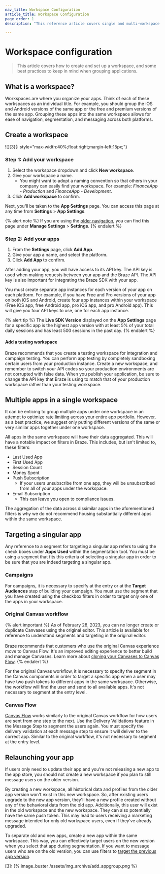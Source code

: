 ```yaml
---
nav_title: Workspace Configuration
article_title: Workspace Configuration
page_order: 1
description: "This reference article covers single and multi-workspace configuration, how to create your workspace, and how to target and relaunch your app."

---
```


# Workspace configuration

> This article covers how to create and set up a workspace, and some best practices to keep in mind when grouping applications.

## What is a workspace?

Workspaces are where you organize your apps. Think of each of these workspaces as an individual title. For example, you should group the iOS and Android versions of the same app or the free and premium versions of the same app. Grouping these apps into the same workspace allows for ease of navigation, segmentation, and messaging across both platforms.

## Create a workspace

![][3]{: style="max-width:40%;float:right;margin-left:15px;"} 

### Step 1: Add your workspace

1. Select the workspace dropdown and click <i class="fas fa-plus"></i> **New workspace**.
2. Give your workspace a name. 
   - You might want to adopt a naming convention so that others in your company can easily find your workspace. For example: *FinanceApp - Production* and *FinanceApp - Development*.
3. Click **Add workspace** to confirm.

Next, you'll be taken to the **App Settings** page. You can access this page at any time from **Settings** > **App Settings**.

{% alert note %}
If you are using the [older navigation]({{site.baseurl}}/navigation), you can find this page under **Manage Settings** > **Settings**.
{% endalert %}

### Step 2: Add your apps

1. From the **Settings** page, click <i class="fas fa-plus"></i> **Add App**.
2. Give your app a name, and select the platform.
3. Click **Add App** to confirm.

After adding your app, you will have access to its API key. The API key is used when making requests between your app and the Braze API. The API key is also important for integrating the Braze SDK with your app. 

You must create separate app instances for each version of your app on each platform. For example, if you have Free and Pro versions of your app on both iOS and Android, create four app instances within your workspace (Free iOS app, free Android app, pro iOS app, and pro Android app). This will give you four API keys to use, one for each app instance.

{% alert tip %}
The **Live SDK Version** displayed on the **App Settings** page for a specific app is the highest app version with at least 5% of your total daily sessions and has least 500 sessions in the past day.
{% endalert %}

#### Add a testing workspace

Braze recommends that you create a testing workspace for integration and campaign testing. You can perform app testing by completely sandboxing certain users from your production instance. Create a new workspace, and remember to switch your API codes so your production environments are not corrupted with false data. When you publish your application, be sure to change the API key that Braze is using to match that of your production workspace rather than your testing workspace.

## Multiple apps in a single workspace

It can be enticing to group multiple apps under one workspace in an attempt to optimize [rate limiting]({{site.baseurl}}/user_guide/engagement_tools/campaigns/building_campaigns/rate-limiting) across your entire app portfolio. However, as a best practice, we suggest only putting different versions of the same or very similar apps together under one workspace. 

All apps in the same workspace will have their data aggregated. This will have a notable impact on filters in Braze. This includes, but isn't limited to, these filters:

- Last Used App
- First Used App
- Session Count
- Money Spent
- Push Subscription
  - If your users unsubscribe from one app, they will be unsubscribed from all of your apps under the workspace.
- Email Subscription
  - This can leave you open to compliance issues.

The aggregation of the data across dissimilar apps in the aforementioned filters is why we do not recommend housing substantially different apps within the same workspace.

## Targeting a singular app

Any reference to a segment for targeting a singular app refers to using the check boxes under **Apps Used** within the segmentation tool. You must be using a segment that fits this criteria of selecting a singular app in order to be sure that you are indeed targeting a singular app.

### Campaigns

For campaigns, it is necessary to specify at the entry or at the **Target Audiences** step of building your campaign. You must use the segment that you have created using the checkbox filters in order to target only one of the apps in your workspace.

### Original Canvas workflow

{% alert important %}
As of February 28, 2023, you can no longer create or duplicate Canvases using the original editor. This article is available for reference to understand segments and targeting in the original editor.<br><br>Braze recommends that customers who use the original Canvas experience move to Canvas Flow. It's an improved editing experience to better build and manage Canvases. Learn more about [cloning your Canvases to Canvas Flow]({{site.baseurl}}/user_guide/engagement_tools/canvas/managing_canvases/cloning_canvases/).
{% endalert %}

For the original Canvas workflow, it is necessary to specify the segment in the Canvas components in order to target a specific app when a user may have two push tokens to different apps in the same workspace. Otherwise, the workflow will find the user and send to all available apps. It's not necessary to segment at the entry level.

### Canvas Flow

[Canvas Flow]({{site.baseurl}}/user_guide/engagement_tools/canvas/faqs/#canvas-flow) works similarly to the original Canvas workflow for how users are sent from one step to the next. Use the Delivery Validations feature in the Message Step to segment the users again. You must specify the delivery validation at each message step to ensure it will deliver to the correct app. Similar to the original workflow, it's not necessary to segment at the entry level. 

## Relaunching your app

If users only need to update their app and you're not releasing a new app to the app store, you should not create a new workspace if you plan to still message users on the older version.

By creating a new workspace, all historical data and profiles from the older app version won't exist in this new workspace. So, after existing users upgrade to the new app version, they'll have a new profile created without any of the behavioral data from the old app. Additionally, this user will exist in the old workspace and the new workspace. They can also potentially have the same push token. This may lead to users receiving a marketing message intended for only old workspace users, even if they've already upgraded.

To separate old and new apps, create a new app within the same workspace. This way, you can effectively target users on the new version when you select that app during segmentation. If you want to message users who are on the old version, you can use filters to [target the previous app version]({{site.baseurl}}/user_guide/engagement_tools/campaigns/ideas_and_strategies/new_features#filtering-by-most-recent-app-versions).

[3]: {% image_buster /assets/img_archive/add_appgroup.png %}
